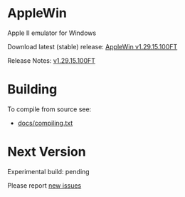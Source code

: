 AppleWin
========

Apple II emulator for Windows


Download latest (stable) release: [AppleWin v1.29.15.100FT](https://github.com/Fr3nchT0uch/AppleWin/releases/download/v1.29.15v100FT/AppleWin1.29.15.100FT.zip)

Release Notes: [v1.29.15.100FT](https://github.com/Fr3nchT0uch/AppleWin/releases/tag/v1.29.15v100FT)


Building
========
To compile from source see:

* [docs/compiling.txt](https://github.com/AppleWin/AppleWin/blob/master/docs/compiling.txt)


Next Version
============
Experimental build: pending

Please report [new issues](https://github.com/AppleWin/AppleWin/issues/new)



